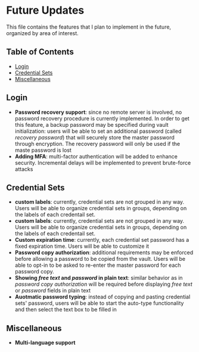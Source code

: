 # Future Updates

This file contains the features that I plan to implement in the future, organized by area of interest.

## Table of Contents

- [Login](#login) 
- [Credential Sets](#credential-sets)
- [Miscellaneous](#miscellaneous)

## Login

- **Password recovery support**: since no remote server is involved, no password recovery procedure is currently implemented. In order to get this feature, a backup password may be specified during vault initialization: users will be able to set an additional password (called _recovery password_) that will securely store the master password through encryption. The recovery password will only be used if the maste password is lost
- **Adding MFA**: multi-factor authentication will be added to enhance security. Incremental delays will be implemented to prevent brute-force attacks 

## Credential Sets 

- **custom labels**: currently, credential sets are not grouped in any way. Users will be able to organize credential sets in groups, depending on the labels of each credentail set.
- **custom labels**: currently, credential sets are not grouped in any way. Users will be able to organize credential sets in groups, depending on the labels of each credentail set.
- **Custom expiration time**: currently, each credential set password has a fixed expiration time. Users will be able to customize it 
- **Password copy authorization**: additional requirements may be enforced before allowing a password to be copied from the vault. Users will be able to opt-in to be asked to re-enter the master password for each password copy.
- **Showing _free text_ and _password_ in plain text**: similar behavior as in _password copy authorization_ will be required before displaying _free text_ or _password_ fields in plain text
- **Auotmatic password typing**: instead of copying and pasting credential sets' password, users will be able to start the auto-type functionality and then select the text box to be filled in

## Miscellaneous

- **Multi-language support**
